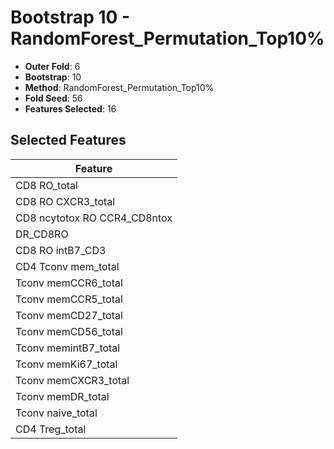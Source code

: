 # Bootstrap 10 - RandomForest_Permutation_Top10%

- **Outer Fold**: 6
- **Bootstrap**: 10
- **Method**: RandomForest_Permutation_Top10%
- **Fold Seed**: 56
- **Features Selected**: 16

## Selected Features

| Feature |
|---------|
| CD8 RO_total |
| CD8 RO CXCR3_total |
| CD8 ncytotox RO CCR4_CD8ntox |
| DR_CD8RO |
| CD8 RO intB7_CD3 |
| CD4 Tconv mem_total |
| Tconv memCCR6_total |
| Tconv memCCR5_total |
| Tconv memCD27_total |
| Tconv memCD56_total |
| Tconv memintB7_total |
| Tconv memKi67_total |
| Tconv memCXCR3_total |
| Tconv memDR_total |
| Tconv naive_total |
| CD4 Treg_total |
